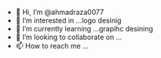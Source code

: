 - 👋 Hi, I’m @ahmadraza0077
- 👀 I’m interested in ...logo desinig
- 🌱 I’m currently learning ...grapihc desining
- 💞️ I’m looking to collaborate on ...
- 📫 How to reach me ...

<!---
ahmadraza0077/ahmadraza0077 is a ✨ special ✨ repository because its `README.md` (this file) appears on your GitHub profile.
You can click the Preview link to take a look at your changes.
--->
